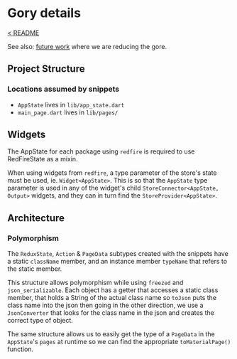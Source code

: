 # Gory details

[< README]

See also: [future work] where we are reducing the gore.

## Project Structure

### Locations assumed by snippets

- `AppState` lives in `lib/app_state.dart`
- `main_page.dart` lives in `lib/pages/`

## Widgets

The AppState for each package using `redfire` is required to use RedFireState as a mixin.

When using widgets from `redfire`, a type parameter of the store's state must be used, ie. `Widget<AppState>`.  This is so that the `AppState` type parameter is used in any of the widget's child `StoreConnector<AppState, Output>` widgets, and they can in turn find the `StoreProvider<AppState>`.

## Architecture

### Polymorphism

The `ReduxState`, `Action` & `PageData` subtypes created with the snippets have a static `className` member, and an instance member `typeName` that refers to the static member.  

This structure allows polymorphism while using `freezed` and `json_serializable`.  Each object has a getter that accesses a static class member, that holds a String of the actual class name so `toJson` puts the class name into the json then going in the other direction, we use a `JsonConverter` that looks for the class name in the json and creates the correct type of object.

The same structure allows us to easily get the type of a `PageData` in the `AppState`'s `pages` at runtime so we can find the appropriate `toMaterialPage()` function.

[< README]: ../README.md
[Future work]: ./future-work.md